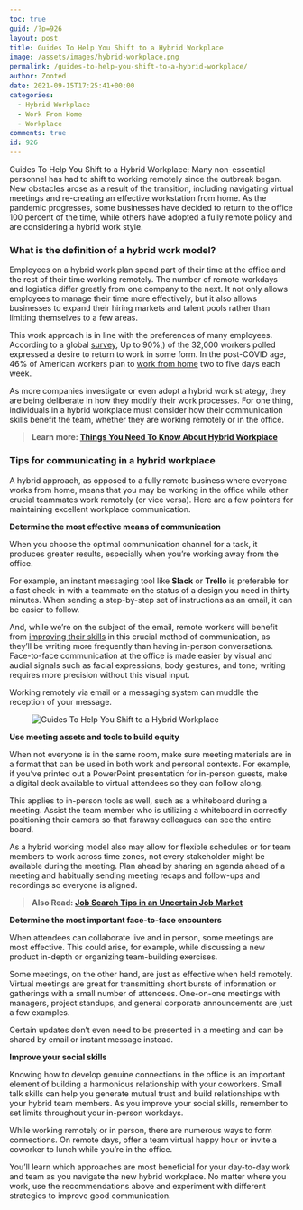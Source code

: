 ```yaml
---
toc: true
guid: /?p=926
layout: post
title: Guides To Help You Shift to a Hybrid Workplace
image: /assets/images/hybrid-workplace.png
permalink: /guides-to-help-you-shift-to-a-hybrid-workplace/
author: Zooted
date: 2021-09-15T17:25:41+00:00
categories:
  - Hybrid Workplace
  - Work From Home
  - Workplace
comments: true
id: 926
---
```

Guides To Help You Shift to a Hybrid Workplace: Many non-essential personnel has had to shift to working remotely since the outbreak began. New obstacles arose as a result of the transition, including navigating virtual meetings and re-creating an effective workstation from home. As the pandemic progresses, some businesses have decided to return to the office 100 percent of the time, while others have adopted a fully remote policy and are considering a hybrid work style.

### **What is the definition of a hybrid work model?**

Employees on a hybrid work plan spend part of their time at the office and the rest of their time working remotely. The number of remote workdays and logistics differ greatly from one company to the next. It not only allows employees to manage their time more effectively, but it also allows businesses to expand their hiring markets and talent pools rather than limiting themselves to a few areas.

This work approach is in line with the preferences of many employees. According to a global [survey](https://www.steelcase.com/research/articles/topics/work-better/first-wave-workplace-change/), Up to 90%,) of the 32,000 workers polled expressed a desire to return to work in some form. In the post-COVID age, 46% of American workers plan to [work from home](/category/work-from-home/) two to five days each week.

As more companies investigate or even adopt a hybrid work strategy, they are being deliberate in how they modify their work processes. For one thing, individuals in a hybrid workplace must consider how their communication skills benefit the team, whether they are working remotely or in the office.



<blockquote class="wp-block-quote">
  <p>
    <strong>Learn more: <a href="/things-you-need-to-know-about-hybrid-workplace/">Things You Need To Know About Hybrid Workplace</a></strong>
  </p>
</blockquote>


### **Tips for communicating in a hybrid workplace**

A hybrid approach, as opposed to a fully remote business where everyone works from home, means that you may be working in the office while other crucial teammates work remotely (or vice versa). Here are a few pointers for maintaining excellent workplace communication.



**Determine the most effective means of communication**

When you choose the optimal communication channel for a task, it produces greater results, especially when you&#8217;re working away from the office.

For example, an instant messaging tool like **Slack** or **Trello** is preferable for a fast check-in with a teammate on the status of a design you need in thirty minutes. When sending a step-by-step set of instructions as an email, it can be easier to follow.

And, while we&#8217;re on the subject of the email, remote workers will benefit from [improving their skills](/tips-on-how-to-improve-your-soft-skills-at-work/) in this crucial method of communication, as they&#8217;ll be writing more frequently than having in-person conversations. Face-to-face communication at the office is made easier by visual and audial signals such as facial expressions, body gestures, and tone; writing requires more precision without this visual input.

Working remotely via email or a messaging system can muddle the reception of your message.

<div class="wp-block-image">
  <figure class="aligncenter size-large"><img loading="lazy" width="640" height="480" src="/wp-content/uploads/2021/09/Guides-To-Help-You-Shift-to-a-Hybrid-Workplace.jpg" alt="Guides To Help You Shift to a Hybrid Workplace" class="wp-image-927" srcset="/wp-content/uploads/2021/09/Guides-To-Help-You-Shift-to-a-Hybrid-Workplace.jpg 640w, /wp-content/uploads/2021/09/Guides-To-Help-You-Shift-to-a-Hybrid-Workplace-300x225.jpg 300w" sizes="(max-width: 640px) 100vw, 640px" /></figure>
</div>

**Use meeting assets and tools to build equity**

When not everyone is in the same room, make sure meeting materials are in a format that can be used in both work and personal contexts. For example, if you&#8217;ve printed out a PowerPoint presentation for in-person guests, make a digital deck available to virtual attendees so they can follow along.

This applies to in-person tools as well, such as a whiteboard during a meeting. Assist the team member who is utilizing a whiteboard in correctly positioning their camera so that faraway colleagues can see the entire board.

As a hybrid working model also may allow for flexible schedules or for team members to work across time zones, not every stakeholder might be available during the meeting. Plan ahead by sharing an agenda ahead of a meeting and habitually sending meeting recaps and follow-ups and recordings so everyone is aligned.



<blockquote class="wp-block-quote">
  <p>
    <strong>Also Read: <a href="/job-search-tips-in-an-uncertain-job-market/">Job Search Tips in an Uncertain Job Market</a></strong>
  </p>
</blockquote>


**Determine the most important face-to-face encounters**

When attendees can collaborate live and in person, some meetings are most effective. This could arise, for example, while discussing a new product in-depth or organizing team-building exercises.

Some meetings, on the other hand, are just as effective when held remotely. Virtual meetings are great for transmitting short bursts of information or gatherings with a small number of attendees. One-on-one meetings with managers, project standups, and general corporate announcements are just a few examples.

Certain updates don&#8217;t even need to be presented in a meeting and can be shared by email or instant message instead.

**Improve your social skills**

Knowing how to develop genuine connections in the office is an important element of building a harmonious relationship with your coworkers. Small talk skills can help you generate mutual trust and build relationships with your hybrid team members. As you improve your social skills, remember to set limits throughout your in-person workdays.

While working remotely or in person, there are numerous ways to form connections. On remote days, offer a team virtual happy hour or invite a coworker to lunch while you&#8217;re in the office.

You&#8217;ll learn which approaches are most beneficial for your day-to-day work and team as you navigate the new hybrid workplace. No matter where you work, use the recommendations above and experiment with different strategies to improve good communication.


